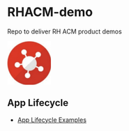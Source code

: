 # RHACM-demo

Repo to deliver RH ACM product demos

<img align="center" width="100" src="assets/logo.jpg">

## App Lifecycle

* [App Lifecycle Examples](app-lifecycle/README.md)
